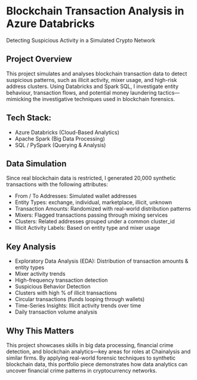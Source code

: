 <h1>Blockchain Transaction Analysis in Azure Databricks</h1>

Detecting Suspicious Activity in a Simulated Crypto Network

<h2>Project Overview</h2>
This project simulates and analyses blockchain transaction data to detect suspicious patterns, such as illicit activity, mixer usage, and high-risk address clusters. Using Databricks and Spark SQL, I investigate entity behaviour, transaction flows, and potential money laundering tactics—mimicking the investigative techniques used in blockchain forensics.

<h2>Tech Stack:</h2>

- Azure Databricks (Cloud-Based Analytics)
- Apache Spark (Big Data Processing)
- SQL / PySpark (Querying & Analysis)

<h2>Data Simulation</h2>

Since real blockchain data is restricted, I generated 20,000 synthetic transactions with the following attributes:

- From / To Addresses: Simulated wallet addresses
- Entity Types: exchange, individual, marketplace, illicit, unknown
- Transaction Amounts: Randomized with real-world distribution patterns
- Mixers: Flagged transactions passing through mixing services
- Clusters: Related addresses grouped under a common cluster_id
- Illicit Activity Labels: Based on entity type and mixer usage

<h2>Key Analysis</h2>

- Exploratory Data Analysis (EDA): Distribution of transaction amounts & entity types
- Mixer activity trends
- High-frequency transaction detection
- Suspicious Behavior Detection
- Clusters with high % of illicit transactions
- Circular transactions (funds looping through wallets)
- Time-Series Insights: Illicit activity trends over time
- Daily transaction volume analysis

<h2>Why This Matters</h2>
This project showcases skills in big data processing, financial crime detection, and blockchain analytics—key areas for roles at Chainalysis and similar firms. By applying real-world forensic techniques to synthetic blockchain data, this portfolio piece demonstrates how data analytics can uncover financial crime patterns in cryptocurrency networks.
